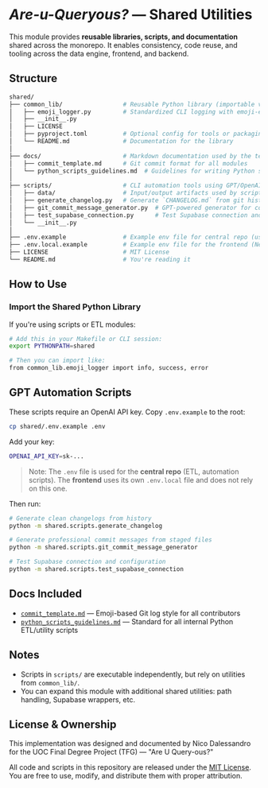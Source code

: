# *Are-u-Queryous?* — Shared Utilities

This module provides **reusable libraries, scripts, and documentation** shared across the monorepo. It enables consistency, code reuse, and tooling across the data engine, frontend, and backend.

## Structure

```bash
shared/
├── common_lib/                 # Reusable Python library (importable via PYTHONPATH)
│   ├── emoji_logger.py         # Standardized CLI logging with emoji-enhanced output
│   ├── __init__.py
│   ├── LICENSE
│   ├── pyproject.toml          # Optional config for tools or packaging
│   └── README.md               # Documentation for the library
│
├── docs/                       # Markdown documentation used by the team
│   ├── commit_template.md      # Git commit format for all modules
│   └── python_scripts_guidelines.md  # Guidelines for writing Python scripts
│
├── scripts/                    # CLI automation tools using GPT/OpenAI API
│   ├── data/                   # Input/output artifacts used by scripts
│   ├── generate_changelog.py   # Generate `CHANGELOG.md` from git history or project notes
│   ├── git_commit_message_generator.py  # GPT-powered generator for commit messages
│   ├── test_supabase_connection.py      # Test Supabase connection and configuration
│   └── __init__.py
│
├── .env.example                # Example env file for central repo (used by Python scripts)
├── .env.local.example          # Example env file for the frontend (Next.js config)
├── LICENSE                     # MIT License
└── README.md                   # You're reading it
```

## How to Use

### Import the Shared Python Library

If you're using scripts or ETL modules:

```bash
# Add this in your Makefile or CLI session:
export PYTHONPATH=shared

# Then you can import like:
from common_lib.emoji_logger import info, success, error
```

## GPT Automation Scripts

These scripts require an OpenAI API key. Copy `.env.example` to the root:

```bash
cp shared/.env.example .env
```

Add your key:

```bash
OPENAI_API_KEY=sk-...
```

> Note: The `.env` file is used for the **central repo** (ETL, automation scripts). The **frontend** uses its own `.env.local` file and does not rely on this one.

Then run:

```bash
# Generate clean changelogs from history
python -m shared.scripts.generate_changelog

# Generate professional commit messages from staged files
python -m shared.scripts.git_commit_message_generator

# Test Supabase connection and configuration
python -m shared.scripts.test_supabase_connection
```

## Docs Included

* [`commit_template.md`](docs/commit_template.md) — Emoji-based Git log style for all contributors
* [`python_scripts_guidelines.md`](docs/python_scripts_guidelines.md) — Standard for all internal Python ETL/utility scripts

## Notes

* Scripts in `scripts/` are executable independently, but rely on utilities from `common_lib/`.
* You can expand this module with additional shared utilities: path handling, Supabase wrappers, etc.

## License & Ownership

This implementation was designed and documented by Nico Dalessandro  
for the UOC Final Degree Project (TFG) — "Are U Query-ous?"

All code and scripts in this repository are released under the [MIT License](./LICENSE).  
You are free to use, modify, and distribute them with proper attribution.
